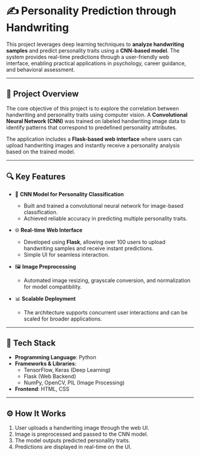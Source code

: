 # ✍️ Personality Prediction through Handwriting

This project leverages deep learning techniques to **analyze handwriting samples** and predict personality traits using a **CNN-based model**. The system provides real-time predictions through a user-friendly web interface, enabling practical applications in psychology, career guidance, and behavioral assessment.

---

## 🧠 Project Overview

The core objective of this project is to explore the correlation between handwriting and personality traits using computer vision. A **Convolutional Neural Network (CNN)** was trained on labeled handwriting image data to identify patterns that correspond to predefined personality attributes.

The application includes a **Flask-based web interface** where users can upload handwriting images and instantly receive a personality analysis based on the trained model.

---

## 🔍 Key Features

- 🧠 **CNN Model for Personality Classification**
  - Built and trained a convolutional neural network for image-based classification.
  - Achieved reliable accuracy in predicting multiple personality traits.

- 🌐 **Real-time Web Interface**
  - Developed using **Flask**, allowing over 100 users to upload handwriting samples and receive instant predictions.
  - Simple UI for seamless interaction.

- 🖼️ **Image Preprocessing**
  - Automated image resizing, grayscale conversion, and normalization for model compatibility.

- 📊 **Scalable Deployment**
  - The architecture supports concurrent user interactions and can be scaled for broader applications.

---

## 🧱 Tech Stack

- **Programming Language**: Python  
- **Frameworks & Libraries**:
  - TensorFlow, Keras (Deep Learning)
  - Flask (Web Backend)
  - NumPy, OpenCV, PIL (Image Processing)
- **Frontend**: HTML, CSS

---

## ⚙️ How It Works

1. User uploads a handwriting image through the web UI.
2. Image is preprocessed and passed to the CNN model.
3. The model outputs predicted personality traits.
4. Predictions are displayed in real-time on the UI.
